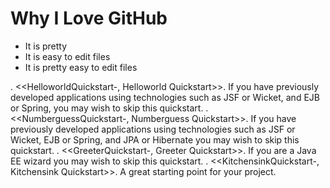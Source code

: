 # Why I Love GitHub

* It is pretty
* It is easy to edit files
* It is pretty easy to edit files


. <<HelloworldQuickstart-, Helloworld Quickstart>>. If you have previously developed applications using technologies such as JSF or Wicket, and EJB or Spring, you may wish to skip this quickstart.
. <<NumberguessQuickstart-, Numberguess Quickstart>>. If you have previously developed applications using technologies such as JSF or Wicket, EJB or Spring, and JPA or Hibernate you may wish to skip this quickstart.
. <<GreeterQuickstart-, Greeter Quickstart>>. If you are a Java EE wizard you may wish to skip this quickstart.
. <<KitchensinkQuickstart-, Kitchensink Quickstart>>. A great starting point for your project.
